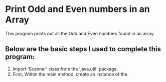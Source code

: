 # Print Odd and Even numbers in an Array 
This program prints out all the Odd and Even numbers found in an array.

## Below are the basic steps I used to complete this program: 

1. Import 'Scanner' class from the 'java.util' package.
2. First, Within the main method, create an instance of the 